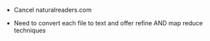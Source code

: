 - Cancel naturalreaders.com

- Need to convert each file to text and offer refine AND map reduce techniques